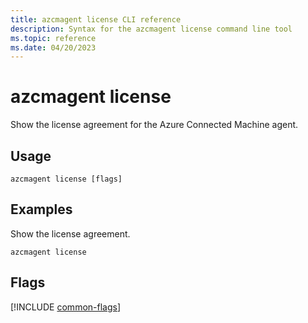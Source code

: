 ```yaml
---
title: azcmagent license CLI reference
description: Syntax for the azcmagent license command line tool
ms.topic: reference
ms.date: 04/20/2023
---
```


# azcmagent license

Show the license agreement for the Azure Connected Machine agent.

## Usage

```
azcmagent license [flags]
```

## Examples

Show the license agreement.

```
azcmagent license
```

## Flags

[!INCLUDE [common-flags](includes/azcmagent-common-flags.md)]
